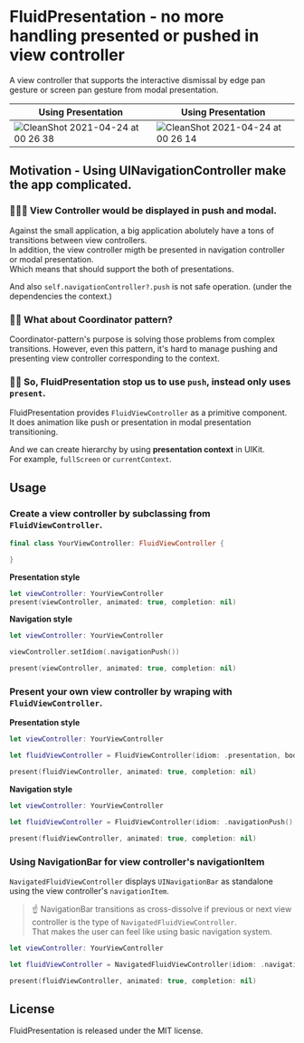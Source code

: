 # FluidPresentation - no more handling presented or pushed in view controller

A view controller that supports the interactive dismissal by edge pan gesture or screen pan gesture from modal presentation.

| Using Presentation | Using Presentation |
|---|---|
|![CleanShot 2021-04-24 at 00 26 38](https://user-images.githubusercontent.com/1888355/115894190-f2778900-a493-11eb-8795-3dcaddc6f380.gif)|![CleanShot 2021-04-24 at 00 26 14](https://user-images.githubusercontent.com/1888355/115894209-f7d4d380-a493-11eb-89a7-fad3eddf0433.gif)|


## Motivation - Using UINavigationController make the app complicated.

### 🤷🏻‍♂️ View Controller would be displayed in push and modal.

Against the small application, a big application abolutely have a tons of transitions between view controllers.  
In addition, the view controller migth be presented in navigation controller or modal presentation.  
Which means that should support the both of presentations.

And also `self.navigationController?.push` is not safe operation. (under the dependencies the context.)

### 🙅‍♂️ What about Coordinator pattern?

Coordinator-pattern's purpose is solving those problems from complex transitions.
However, even this pattern, it's hard to manage pushing and presenting view controller corresponding to the context.

### 🙋‍♂️ So, FluidPresentation stop us to use `push`, instead only uses `present`.

FluidPresentation provides `FluidViewController` as a primitive component.  
It does animation like push or presentation in modal presentation transitioning.

And we can create hierarchy by using **presentation context** in UIKit.  
For example, `fullScreen` or `currentContext`.

## Usage

### Create a view controller by subclassing from `FluidViewController`.

```swift
final class YourViewController: FluidViewController {

}
```

**Presentation style**

```swift
let viewController: YourViewController
present(viewController, animated: true, completion: nil)
```

**Navigation style**

```swift
let viewController: YourViewController

viewController.setIdiom(.navigationPush())

present(viewController, animated: true, completion: nil)
```

### Present your own view controller by wraping with `FluidViewController`.

**Presentation style**

```swift
let viewController: YourViewController

let fluidViewController = FluidViewController(idiom: .presentation, bodyViewController: viewController)

present(fluidViewController, animated: true, completion: nil)
```

**Navigation style**

```swift
let viewController: YourViewController

let fluidViewController = FluidViewController(idiom: .navigationPush(), bodyViewController: viewController)

present(fluidViewController, animated: true, completion: nil)
```

### Using NavigationBar for view controller's navigationItem

`NavigatedFluidViewController` displays `UINavigationBar` as standalone using the view controller's `navigationItem`.

> ☝️ NavigationBar transitions as cross-dissolve if previous or next view controller is the type of `NavigatedFluidViewController`.  
> That makes the user can feel like using basic navigation system.

```swift
let viewController: YourViewController

let fluidViewController = NavigatedFluidViewController(idiom: .navigationPush(), bodyViewController: viewController)

present(fluidViewController, animated: true, completion: nil)
```

## License

FluidPresentation is released under the MIT license.

